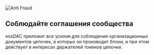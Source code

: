 ![Anti Fraud](/assets/vision-core-principles/anti-fraud-icon160x160.svg)

Соблюдайте соглашения сообщества
---

eosDAC приложит все усилия для соблюдения организационных документов цепочек, в которых он производит блоки, и при этом действует в интересах держателей токенов цепочки.
